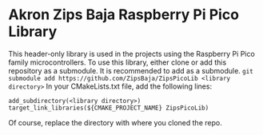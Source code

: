 # Akron Zips Baja Raspberry Pi Pico Library

This header-only library is used in the projects using the Raspberry Pi Pico family microcontrollers.
To use this library, either clone or add this repository as a submodule. It is recommended to add as a submodule.
`git submodule add https://github.com/ZipsBaja/ZipsPicoLib <library directory>`
In your CMakeLists.txt file, add the following lines:
```
add_subdirectory(<library directory>)
target_link_libraries(${CMAKE_PROJECT_NAME} ZipsPicoLib)
```
Of course, replace the directory with where you cloned the repo.
